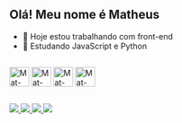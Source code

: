 ## Olá! Meu nome é Matheus

- 🔭 Hoje estou trabalhando com front-end
- 🌱 Estudando JavaScript e Python

## 

<div>
  <img align="center" alt="Mat-JavaScript" height="35" width="35" src="https://cdn.jsdelivr.net/gh/devicons/devicon/icons/javascript/javascript-original.svg">
  <img align="center" alt="Mat-Html5" height="35" width="35" src="https://cdn.jsdelivr.net/gh/devicons/devicon/icons/html5/html5-original.svg">
  <img align="center" alt="Mat-Css" height="35" width="35" src="https://cdn.jsdelivr.net/gh/devicons/devicon/icons/css3/css3-original.svg">
  <img align="center" alt="Mat-Python" height="35" width="35" src="https://cdn.jsdelivr.net/gh/devicons/devicon/icons/python/python-original.svg">
</div>

## 

<div>
  <a href="https://www.instagram.com/"><img src="https://img.shields.io/badge/Instagram-E4405F?style=for-the-badge&logo=instagram&logoColor=white">
  <a href="https://www.twitch.tv/"><img src="https://img.shields.io/badge/Twitch-9146FF?style=for-the-badge&logo=twitch&logoColor=white">
  <a href="https://www.discord.com/"><img src="https://img.shields.io/badge/Discord-7289DA?style=for-the-badge&logo=discord&logoColor=white">
  <a href="https://www.gmail.com/"><img src="https://img.shields.io/badge/Gmail-D14836?style=for-the-badge&logo=gmail&logoColor=white">
</div>
